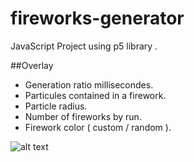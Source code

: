 # fireworks-generator

JavaScript Project using p5 library .


##Overlay
- Generation ratio millisecondes.
- Particules contained in a firework.
- Particle radius.
- Number of fireworks by run.
- Firework color ( custom / random ).

![alt text](http://f.angiva.re/Cav4i)
